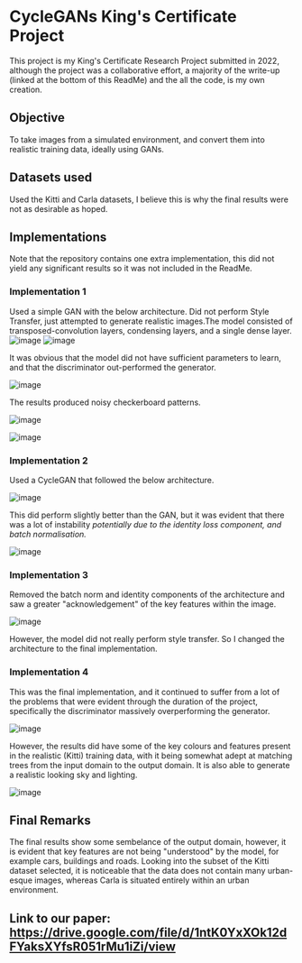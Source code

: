 # CycleGANs King's Certificate Project
This project is my King's Certificate Research Project submitted in 2022, although the project was a collaborative effort, a majority of the write-up (linked at the bottom of this ReadMe) and the all the code, is my own creation.
## Objective
To take images from a simulated environment, and convert them into realistic training data, ideally using GANs.
## Datasets used
Used the Kitti and Carla datasets, I believe this is why the final results were not as desirable as hoped. 
## Implementations
Note that the repository contains one extra implementation, this did not yield any significant results so it was not included in the ReadMe.
### Implementation 1
Used a simple GAN with the below architecture. Did not perform Style Transfer, just attempted to generate realistic images.The model consisted of transposed-convolution layers, condensing layers, and a single dense layer. 
![image](https://github.com/ved07/cycle_gans_KC/assets/49959052/b687f153-2d54-4856-b6bb-fa416b947e87) ![image](https://github.com/ved07/cycle_gans_KC/assets/49959052/ce1b43de-8634-426e-a2c5-33817e48a677)

It was obvious that the model did not have sufficient parameters to learn, and that the discriminator out-performed the generator.

![image](https://github.com/ved07/cycle_gans_KC/assets/49959052/6496b416-3003-4254-92bd-0315487f9c8b)

The results produced noisy checkerboard patterns.

![image](https://github.com/ved07/cycle_gans_KC/assets/49959052/8328a067-60b8-437a-b9d3-e6d0eb4982d7)

![image](https://github.com/ved07/cycle_gans_KC/assets/49959052/a7bfabb5-3eec-43ca-bb9a-46545738070e)


### Implementation 2
Used a CycleGAN that followed the below architecture.

![image](https://github.com/ved07/cycle_gans_KC/assets/49959052/ae75cb4f-59f8-4aa9-8f8e-2b878eec8372)

This did perform slightly better than the GAN, but it was evident that there was a lot of instability _potentially due to the identity loss component, and batch normalisation._

![image](https://github.com/ved07/cycle_gans_KC/assets/49959052/dcbd4a76-df30-4b2d-a36a-961e58346b5c)

### Implementation 3
Removed the batch norm and identity components of the architecture and saw a greater "acknowledgement" of the key features within the image.

![image](https://github.com/ved07/cycle_gans_KC/assets/49959052/2c17bbac-577e-4699-a850-ad3a559261e9)

However, the model did not really perform style transfer. So I changed the architecture to the final implementation.

### Implementation 4

This was the final implementation, and it continued to suffer from a lot of the problems that were evident through the duration of the project, specifically the discriminator massively overperforming the generator.

![image](https://github.com/ved07/cycle_gans_KC/assets/49959052/33026bfe-83c5-4429-8ff5-e05355d3d4b0)

However, the results did have some of the key colours and features present in the realistic (Kitti) training data, with it being somewhat adept at matching trees from the input domain to the output domain. It is also able to generate a realistic looking sky and lighting.

![image](https://github.com/ved07/cycle_gans_KC/assets/49959052/e7bf88ee-f5cf-40d8-8975-c82c151dd5ce)

## Final Remarks
The final results show some sembelance of the output domain, however, it is evident that key features are not being "understood" by the model, for example cars, buildings and roads. Looking into the subset of the Kitti dataset selected, it is noticeable that the data does not contain many urban-esque images, whereas Carla is situated entirely within an urban environment.  

## Link to our paper: https://drive.google.com/file/d/1ntK0YxXOk12dFYaksXYfsR051rMu1iZi/view
